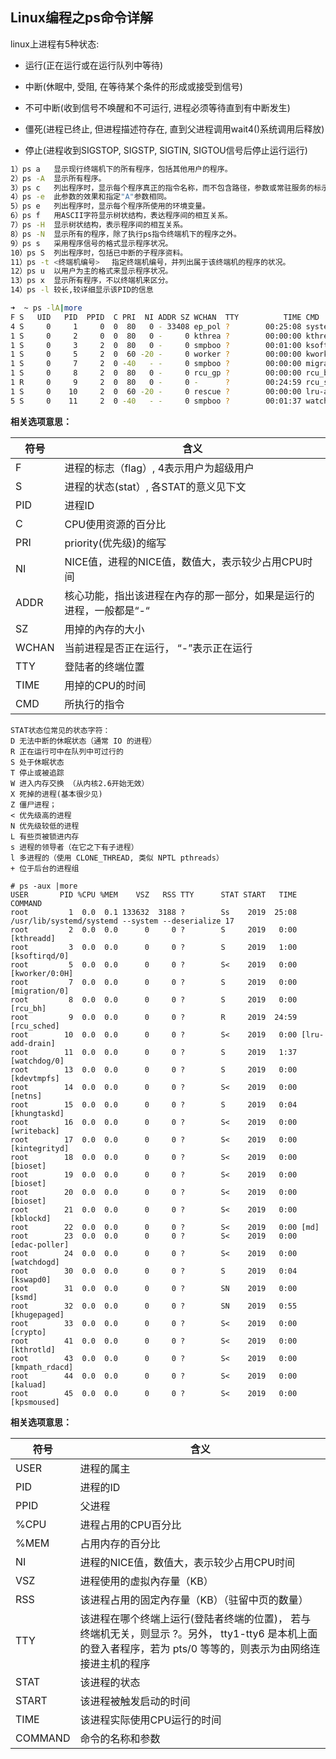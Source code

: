 ## Linux编程之ps命令详解

linux上进程有5种状态:

- 运行(正在运行或在运行队列中等待)

- 中断(休眠中, 受阻, 在等待某个条件的形成或接受到信号)

- 不可中断(收到信号不唤醒和不可运行, 进程必须等待直到有中断发生)

- 僵死(进程已终止, 但进程描述符存在, 直到父进程调用wait4()系统调用后释放)

- 停止(进程收到SIGSTOP, SIGSTP, SIGTIN, SIGTOU信号后停止运行运行)

 

```sh
1）ps a   显示现行终端机下的所有程序，包括其他用户的程序。
2）ps -A  显示所有程序。
3）ps c   列出程序时，显示每个程序真正的指令名称，而不包含路径，参数或常驻服务的标示。
4）ps -e  此参数的效果和指定"A"参数相同。
5）ps e   列出程序时，显示每个程序所使用的环境变量。
6）ps f   用ASCII字符显示树状结构，表达程序间的相互关系。
7）ps -H  显示树状结构，表示程序间的相互关系。
8）ps -N  显示所有的程序，除了执行ps指令终端机下的程序之外。
9）ps s   采用程序信号的格式显示程序状况。
10）ps S  列出程序时，包括已中断的子程序资料。
11）ps -t <终端机编号> 　指定终端机编号，并列出属于该终端机的程序的状况。
12）ps u  以用户为主的格式来显示程序状况。
13）ps x  显示所有程序，不以终端机来区分。
14）ps -l 较长,较详细显示该PID的信息 
```

 

```sh
➜  ~ ps -lA|more
F S   UID   PID  PPID  C PRI  NI ADDR SZ WCHAN  TTY          TIME CMD
4 S     0     1     0  0  80   0 - 33408 ep_pol ?        00:25:08 systemd
1 S     0     2     0  0  80   0 -     0 kthrea ?        00:00:00 kthreadd
1 S     0     3     2  0  80   0 -     0 smpboo ?        00:01:00 ksoftirqd/0
1 S     0     5     2  0  60 -20 -     0 worker ?        00:00:00 kworker/0:0H
1 S     0     7     2  0 -40   - -     0 smpboo ?        00:00:00 migration/0
1 S     0     8     2  0  80   0 -     0 rcu_gp ?        00:00:00 rcu_bh
1 R     0     9     2  0  80   0 -     0 -      ?        00:24:59 rcu_sched
1 S     0    10     2  0  60 -20 -     0 rescue ?        00:00:00 lru-add-drain
5 S     0    11     2  0 -40   - -     0 smpboo ?        00:01:37 watchdog/0
```

**相关选项意思：**

|  符号   |含义   |
|---|----|
| F   | 进程的标志（flag）, 4表示用户为超级用户 |
|S |进程的状态(stat）, 各STAT的意义见下文|
|PID| 进程ID|
|C|    CPU使用资源的百分比|
|PRI| priority(优先级)的缩写|
|NI|   NICE值，进程的NICE值，数值大，表示较少占用CPU时间|
|ADDR| 核心功能，指出该进程在內存的那一部分，如果是运行的进程，一般都是“-“|
|SZ|      用掉的內存的大小|
|WCHAN| 当前进程是否正在运行， “-”表示正在运行 |
|TTY |   登陆者的终端位置|
|TIME|   用掉的CPU的时间|
|CMD | 所执行的指令|

```shell
STAT状态位常见的状态字符：
D 无法中断的休眠状态（通常 IO 的进程）
R 正在运行可中在队列中可过行的
S 处于休眠状态
T 停止或被追踪
W 进入内存交换 （从内核2.6开始无效）
X 死掉的进程(基本很少见)
Z 僵尸进程；
< 优先级高的进程
N 优先级较低的进程
L 有些页被锁进内存
s 进程的领导者（在它之下有子进程）
l 多进程的（使用 CLONE_THREAD, 类似 NPTL pthreads）
+ 位于后台的进程组
```



 ```shell
# ps -aux |more
USER       PID %CPU %MEM    VSZ   RSS TTY      STAT START   TIME COMMAND
root         1  0.0  0.1 133632  3188 ?        Ss    2019  25:08 /usr/lib/systemd/systemd --system --deserialize 17
root         2  0.0  0.0      0     0 ?        S     2019   0:00 [kthreadd]
root         3  0.0  0.0      0     0 ?        S     2019   1:00 [ksoftirqd/0]
root         5  0.0  0.0      0     0 ?        S<    2019   0:00 [kworker/0:0H]
root         7  0.0  0.0      0     0 ?        S     2019   0:00 [migration/0]
root         8  0.0  0.0      0     0 ?        S     2019   0:00 [rcu_bh]
root         9  0.0  0.0      0     0 ?        R     2019  24:59 [rcu_sched]
root        10  0.0  0.0      0     0 ?        S<    2019   0:00 [lru-add-drain]
root        11  0.0  0.0      0     0 ?        S     2019   1:37 [watchdog/0]
root        13  0.0  0.0      0     0 ?        S     2019   0:00 [kdevtmpfs]
root        14  0.0  0.0      0     0 ?        S<    2019   0:00 [netns]
root        15  0.0  0.0      0     0 ?        S     2019   0:04 [khungtaskd]
root        16  0.0  0.0      0     0 ?        S<    2019   0:00 [writeback]
root        17  0.0  0.0      0     0 ?        S<    2019   0:00 [kintegrityd]
root        18  0.0  0.0      0     0 ?        S<    2019   0:00 [bioset]
root        19  0.0  0.0      0     0 ?        S<    2019   0:00 [bioset]
root        20  0.0  0.0      0     0 ?        S<    2019   0:00 [bioset]
root        21  0.0  0.0      0     0 ?        S<    2019   0:00 [kblockd]
root        22  0.0  0.0      0     0 ?        S<    2019   0:00 [md]
root        23  0.0  0.0      0     0 ?        S<    2019   0:00 [edac-poller]
root        24  0.0  0.0      0     0 ?        S<    2019   0:00 [watchdogd]
root        30  0.0  0.0      0     0 ?        S     2019   0:04 [kswapd0]
root        31  0.0  0.0      0     0 ?        SN    2019   0:00 [ksmd]
root        32  0.0  0.0      0     0 ?        SN    2019   0:55 [khugepaged]
root        33  0.0  0.0      0     0 ?        S<    2019   0:00 [crypto]
root        41  0.0  0.0      0     0 ?        S<    2019   0:00 [kthrotld]
root        43  0.0  0.0      0     0 ?        S<    2019   0:00 [kmpath_rdacd]
root        44  0.0  0.0      0     0 ?        S<    2019   0:00 [kaluad]
root        45  0.0  0.0      0     0 ?        S<    2019   0:00 [kpsmoused]
 ```

**相关选项意思：**

|  符号   |含义   |
|---|----|
| USER  | 进程的属主 |
|PID|进程的ID|
|PPID|    父进程|
|%CPU|  进程占用的CPU百分比|
|%MEM|占用内存的百分比|
|NI|  进程的NICE值，数值大，表示较少占用CPU时间|
|VSZ | 进程使用的虚拟內存量（KB）|
|RSS  |该进程占用的固定內存量（KB）（驻留中页的数量）|
|TTY| 该进程在哪个终端上运行(登陆者终端的位置)， 若与终端机无关，则显示 ?。另外， tty1-tty6 是本机上面的登入者程序，若为 pts/0 等等的，则表示为由网络连接进主机的程序|
|STAT|     该进程的状态|
|START |   该进程被触发启动的时间|
|TIME |     该进程实际使用CPU运行的时间|
|COMMAND| 命令的名称和参数|